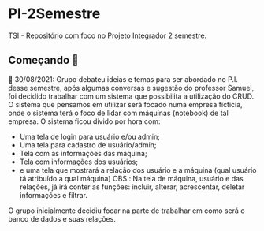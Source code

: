 # PI-2Semestre

TSI - Repositório com foco no Projeto Integrador 2 semestre.

  

## Começando :thought_balloon:

:calendar: 30/08/2021:
Grupo debateu ideias e temas para ser abordado no P.I. desse semestre, após algumas conversas e sugestão do professor Samuel, foi decidido trabalhar com um sistema que possibilita a utilização do CRUD. O sistema que pensamos em utilizar será focado numa empresa fictícia, onde o sistema terá o foco de lidar com máquinas (notebook) de tal empresa. O sistema ficou divido por hora com:
- Uma tela de login para usuário e/ou admin;
- Uma tela para cadastro de usuário/admin;
- Tela com as informações das máquina;
- Tela com informações dos usuários;
- e uma tela que mostrará a relação dos usuário e a máquina (qual usuário tá atribuído a qual máquina)
OBS.: Na tela de máquina, usuário e das relações, já irá conter as funções: incluir, alterar, acrescentar, deletar informações e filtrar.

O grupo inicialmente decidiu focar na parte de trabalhar em como será o banco de dados e suas relações. 
